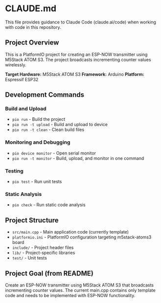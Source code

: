 # CLAUDE.md

This file provides guidance to Claude Code (claude.ai/code) when working with code in this repository.

## Project Overview

This is a PlatformIO project for creating an ESP-NOW transmitter using M5Stack ATOM S3. The project broadcasts incrementing counter values wirelessly.

**Target Hardware:** M5Stack ATOM S3
**Framework:** Arduino
**Platform:** Espressif ESP32

## Development Commands

### Build and Upload
- `pio run` - Build the project
- `pio run -t upload` - Build and upload to device
- `pio run -t clean` - Clean build files

### Monitoring and Debugging
- `pio device monitor` - Open serial monitor
- `pio run -t monitor` - Build, upload, and monitor in one command

### Testing
- `pio test` - Run unit tests

### Static Analysis
- `pio check` - Run static code analysis

## Project Structure

- `src/main.cpp` - Main application code (currently template)
- `platformio.ini` - PlatformIO configuration targeting m5stack-atoms3 board
- `include/` - Project header files
- `lib/` - Project-specific libraries
- `test/` - Unit tests

## Project Goal (from README)

Create an ESP-NOW transmitter using M5Stack ATOM S3 that broadcasts incrementing counter values. The current main.cpp contains only template code and needs to be implemented with ESP-NOW functionality.